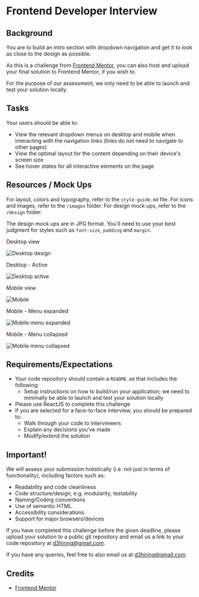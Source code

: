 # Frontend Developer Interview

## Background

You are to build an intro section with dropdown navigation and get it to look as close to the design as possible.

As this is a challenge from [Frontend Mentor](https://www.frontendmentor.io/challenges/intro-section-with-dropdown-navigation-ryaPetHE5), you can also host and upload your final solution to Frontend Mentor, if you wish to.

For the purpose of our assessment, we only need to be able to launch and test your solution locally.

## Tasks

Your users should be able to:

- View the relevant dropdown menus on desktop and mobile when interacting with the navigation links (links do not need to navigate to other pages)
- View the optimal layout for the content depending on their device's screen size
- See hover states for all interactive elements on the page

## Resources / Mock Ups

For layout, colors and typography, refer to the `style-guide.md` file. For icons and images, refer to the `/images` folder. For design mock ups, refer to the `/design` folder.

The design mock ups are in JPG format. You'll need to use your best judgment for styles such as `font-size`, `padding` and `margin`.

Desktop view

![Desktop design](./design/desktop-design.jpg)

Desktop - Active

![Desktop active](./design/active-states.jpg)

Mobile view

![Mobile](./design/mobile-design.jpg)

Mobile - Menu expanded

![Mobile menu expanded](./design/mobile-menu-expanded.jpg)

Mobile - Menu collapsed

![Mobile menu collapsed](./design/mobile-menu-collapsed.jpg)

## Requirements/Expectations

- Your code repository should contain a `README.md` that includes the following:
  - Setup instructions on how to build/run your application; we need to minimally be able to launch and test your solution locally
- Please use ReactJS to complete this challenge
- If you are selected for a face-to-face interview, you should be prepared to:
  - Walk through your code to interviewers
  - Explain any decisions you’ve made
  - Modify/extend the solution

## Important!

We will assess your submission holistically (i.e. not just in terms of functionality), including factors such as:

- Readability and code cleanliness
- Code structure/design, e.g. modularity, testability
- Naming/Coding conventions
- Use of semantic HTML
- Accessibility considerations
- Support for major browsers/devices

If you have completed this challenge before the given deadline, please upload your solution to a public git repository and email us a link to your code repository at d3hiring@gmail.com.

If you have any queries, feel free to also email us at d3hiring@gmail.com.

## Credits

- [Frontend Mentor](https://www.frontendmentor.io)
